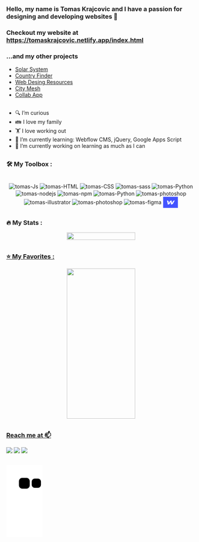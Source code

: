 ### Hello, my name is Tomas Krajcovic and I have a passion for designing and developing websites 👋
### Checkout my website at https://tomaskrajcovic.netlify.app/index.html
### ...and my other projects

- [Solar System](https://solarsystem-planets.netlify.app/)
- [Country Finder](https://countryfinderapp.netlify.app/)
- [Web Desing Resources](https://web-dev-res.herokuapp.com/home)
- [City Mesh](https://city-mesh.webflow.io/)
- [Collab App](https://collabapp.webflow.io/)

##

- 🔍 I’m curious
- 👪 I love my family
- 🏋️ I love working out
- 🌱 I’m currently learning: Webflow CMS, jQuery, Google Apps Script
- 🔭 I’m currently working on learning as much as I can 

##

### 🛠️ My Toolbox :
<div align="center" style="display: inline_block"><br>
   <img align="center" alt="tomas-Js" height="30" width="40" src="https://cdn.jsdelivr.net/gh/devicons/devicon/icons/javascript/javascript-original.svg">
  <img align="center" alt="tomas-HTML" height="30" width="40" src="https://cdn.jsdelivr.net/gh/devicons/devicon/icons/html5/html5-original.svg">
  <img align="center" alt="tomas-CSS" height="30" width="40" src="https://cdn.jsdelivr.net/gh/devicons/devicon/icons/css3/css3-original.svg">
  <img align="center" alt="tomas-sass" height="30" width="40" src="https://cdn.jsdelivr.net/gh/devicons/devicon/icons/sass/sass-original.svg">
  <img align="center" alt="tomas-Python" height="30" width="40" src="https://cdn.jsdelivr.net/gh/devicons/devicon/icons/python/python-original.svg">
  <img align="center" alt="tomas-nodejs" height="50" width="40" src="https://cdn.jsdelivr.net/gh/devicons/devicon/icons/nodejs/nodejs-original.svg">
   <img align="center" alt="tomas-npm" height="30" width="40" src="https://cdn.jsdelivr.net/gh/devicons/devicon/icons/npm/npm-original-wordmark.svg">
  <img align="center" alt="tomas-Python" height="30" width="40" src="https://cdn.jsdelivr.net/gh/devicons/devicon/icons/git/git-original.svg">
     <img align="center" alt="tomas-photoshop" height="30" width="40" src="https://cdn.jsdelivr.net/gh/devicons/devicon/icons/photoshop/photoshop-plain.svg">
   <img align="center" alt="tomas-illustrator" height="30" width="40" src="https://cdn.jsdelivr.net/gh/devicons/devicon/icons/illustrator/illustrator-plain.svg">
   <img align="center" alt="tomas-photoshop" height="30" width="40" src="https://cdn.jsdelivr.net/gh/devicons/devicon/icons/vscode/vscode-original.svg">
   <img align="center" alt="tomas-figma" height="30" width="40" src="https://cdn.jsdelivr.net/gh/devicons/devicon/icons/figma/figma-original.svg">
    <img align="center" alt="tomas-figma" height="30" width="40" src="https://github.com/devicons/devicon/blob/master/icons/webflow/webflow-original.svg">
</div>

##
### 🔥 My Stats :
<div align="center">
  <a href="https://github.com/CodeD3vil">
  <img height="30%" width="60%" src="https://github-readme-stats.vercel.app/api?username=CodeD3vil&show_icons=true&theme=onedark&include_all_commits=true&count_private=true">
</div>  
  
  ##
### ⭐ My Favorites :
<div align="center">
  <a href="https://github.com/CodeD3vil">
  <img height="400px" width="60%" src="https://github-readme-stats.vercel.app/api/top-langs/?username=coded3vil&theme=onedark">
</div>
   
   ##
### Reach me at 📫
<div> 
  <a href = "mailto:tomaskrajcovic@gmail.com"><img src="https://img.shields.io/badge/-Gmail-%23333?style=for-the-badge&logo=gmail&logoColor=white" target="_blank"></a>
   <a href = "https://www.facebook.com/firequill"><img src="https://img.shields.io/badge/Facebook-1877F2?style=for-the-badge&logo=facebook&logoColor=white" target="blank"></a>
    <a href = "https://www.linkedin.com/in/tomas-krajcovic-68608823b/"><img src="https://img.shields.io/badge/LinkedIn-0077B5?style=for-the-badge&logo=linkedin&logoColor=white" target="blank"></a>
</div>
   
   ## 
   
   ![Snake animation](https://github.com/CodeD3vil/CodeD3vil/blob/output/github-contribution-grid-snake.svg)


